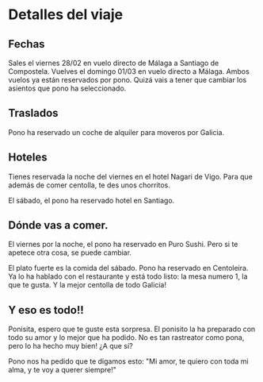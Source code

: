 # Detalles del viaje

## Fechas

Sales el viernes 28/02 en vuelo directo de Málaga a Santiago de Compostela. Vuelves el domingo 01/03 en vuelo directo a Málaga. Ambos vuelos ya están reservados por pono. Quizá vais a tener que cambiar los asientos que pono ha seleccionado.

## Traslados

Pono ha reservado un coche de alquiler para moveros por Galicia.

## Hoteles

Tienes reservada la noche del viernes en el hotel Nagari de Vigo. Para que además de comer centolla, te des unos chorritos.

El sábado, el pono ha reservado hotel en Santiago.

## Dónde vas a comer.

El viernes por la noche, el pono ha reservado en Puro Sushi. Pero si te apetece otra cosa, se puede cambiar.

El plato fuerte es la comida del sábado. Pono ha reservado en Centoleira. Ya lo ha hablado con el restaurante y está todo listo: la mesa numero 1, la que te gusta. Y la mejor centolla de todo Galicia!

## Y eso es todo!!

Ponisita, espero que te guste esta sorpresa. El ponisito la ha preparado con todo su amor y lo mejor que ha podido. No es tan rastreator como pona, pero lo ha hecho muy bien! ¿A que sí?

Pono nos ha pedido que te digamos esto: "Mi amor, te quiero con toda mi alma, y te voy a querer siempre!" 
